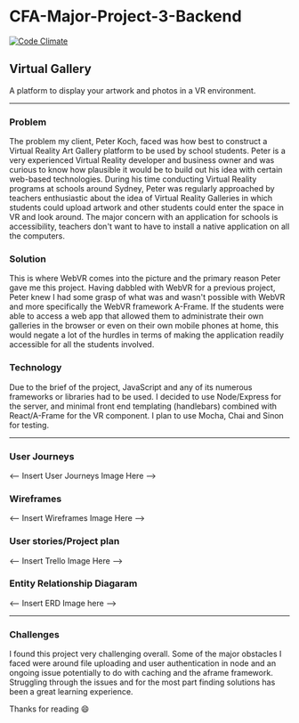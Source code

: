 # CFA-Major-Project-3-Backend

[![Code Climate](https://codeclimate.com/github/arapl3y/CFA-Major-Project-3-Backend/badges/gpa.svg)](https://codeclimate.com/github/arapl3y/CFA-Major-Project-3-Backend)

## Virtual Gallery

A platform to display your artwork and photos in a VR environment.

----

### Problem

The problem my client, Peter Koch, faced was how best to construct a Virtual Reality Art Gallery platform to be used by school students. Peter is a very experienced Virtual Reality developer and business owner and was curious to know how plausible it would be to build out his idea with certain web-based technologies. During his time conducting Virtual Reality programs at schools around Sydney, Peter was regularly approached by teachers enthusiastic about the idea of Virtual Reality Galleries in which students could upload artwork and other students could enter the space in VR and look around. The major concern with an application for schools is accessibility, teachers don't want to have to install a native application on all the computers.

### Solution

This is where WebVR comes into the picture and the primary reason Peter gave me this project. Having dabbled with WebVR for a previous project, Peter knew I had some grasp of what was and wasn't possible with WebVR and more specifically the WebVR framework A-Frame. If the students were able to access a web app that allowed them to administrate their own galleries in the browser or even on their own mobile phones at home, this would negate a lot of the hurdles in terms of making the application readily accessible for all the students involved.

### Technology

Due to the brief of the project, JavaScript and any of its numerous frameworks or libraries had to be used. I decided to use Node/Express for the server, and minimal front end templating (handlebars) combined with React/A-Frame for the VR component. I plan to use Mocha, Chai and Sinon for testing. 

---

### User Journeys

<-- Insert User Journeys Image Here -->

### Wireframes

<-- Insert Wireframes Image Here --> 

### User stories/Project plan

<-- Insert Trello Image Here -->

### Entity Relationship Diagaram 

<-- Insert ERD Image here -->

---

### Challenges

I found this project very challenging overall. Some of the major obstacles I faced were around file uploading and user authentication in node and an ongoing issue potentially to do with caching and the aframe framework. Struggling through the issues and for the most part finding solutions has been a great learning experience.

Thanks for reading 😄
